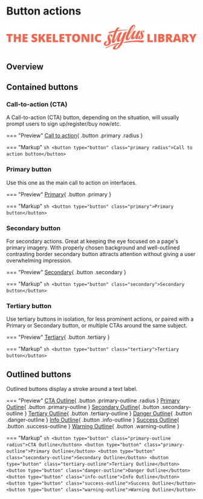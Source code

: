 # Button actions

![Banner representing the Skeletonic Stylus Library](../assets/skeletonic-stylus-header.svg)

## Overview

## Contained buttons

### Call-to-action (CTA)

A Call-to-action (CTA) button, depending on the situation, will usually prompt users to sign up/register/buy now/etc.

=== "Preview"
    [Call to action](https://skeletonic.io){ .button .primary .radius }

=== "Markup"
    ```sh
    <button type="button" class="primary radius">Call to action button</button>
    ```

### Primary button

Use this one as the main call to action on interfaces.

=== "Preview"
    [Primary](https://skeletonic.io){ .button .primary }

=== "Markup"
    ```sh
    <button type="button" class="primary">Primary button</button>
    ```

### Secondary button

For secondary actions. Great at keeping the eye focused on a page's primary imagery. With properly chosen background and well-outlined contrasting border secondary button attracts attention without giving a user overwhelming impression.

=== "Preview"
    [Secondary](https://skeletonic.io){ .button .secondary }

=== "Markup"
    ```sh
    <button type="button" class="secondary">Secondary button</button>
    ```

### Tertiary button

Use tertiary buttons in isolation, for less prominent actions, or paired with a Primary or Secondary button, or multiple CTAs around the same subject.

=== "Preview"
    [Tertiary](https://skeletonic.io){ .button .tertiary }

=== "Markup"
    ```sh
    <button type="button" class="tertiary">Tertiary button</button>
    ```

## Outlined buttons

Outlined buttons display a stroke around a text label.

=== "Preview"
    [CTA Outline](https://skeletonic.io){ .button .primary-outline .radius }
    [Primary Outline](https://skeletonic.io){ .button .primary-outline }
    [Secondary Outline](https://skeletonic.io){ .button .secondary-outline }
    [Tertiary Outline](https://skeletonic.io){ .button .tertiary-outline }
    [Danger Outline](https://skeletonic.io){ .button .danger-outline }
    [Info Outline](https://skeletonic.io){ .button .info-outline }
    [Success Outline](https://skeletonic.io){ .button .success-outline }
    [Warning Outline](https://skeletonic.io){ .button .warning-outline }

=== "Markup"
    ```sh
    <button type="button" class="primary-outline radius">CTA Outline</button>
    <button type="button" class="primary-outline">Primary Outline</button>
    <button type="button" class="secondary-outline">Secondary Outline</button>
    <button type="button" class="tertiary-outline">Tertiary Outline</button>
    <button type="button" class="danger-outline">Danger Outline</button>
    <button type="button" class="info-outline">Info Outline</button>
    <button type="button" class="success-outline">Success Outline</button>
    <button type="button" class="warning-outline">Warning Outline</button>
    ```
